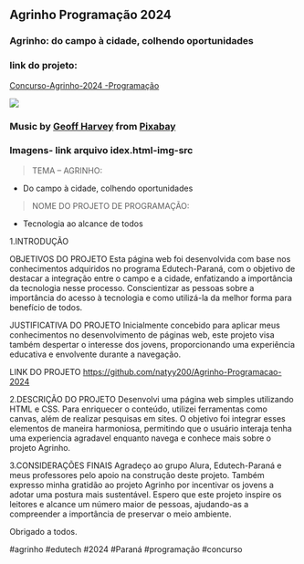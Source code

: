 ## Agrinho Programação 2024

### Agrinho: do campo à cidade, colhendo oportunidades

### link do projeto:
[Concurso-Agrinho-2024 -Programação](https://agrinho-programacao-2024-nine.vercel.app/)

![](https://conexaosafra.com/wp-content/uploads/2024/04/agrinho-2024.jpg)

### Music by <a href="https://pixabay.com/users/geoffharvey-9096471/?utm_source=link-attribution&utm_medium=referral&utm_campaign=music&utm_content=173303">Geoff Harvey</a> from <a href="https://pixabay.com/music//?utm_source=link-attribution&utm_medium=referral&utm_campaign=music&utm_content=173303">Pixabay</a>

### Imagens- link arquivo idex.html-img-src

> TEMA – AGRINHO: 
- Do campo à cidade, colhendo oportunidades

> NOME DO PROJETO DE PROGRAMAÇÃO: 
- Tecnologia ao alcance de todos

1.INTRODUÇÃO 

 OBJETIVOS DO PROJETO 
    Esta página web foi desenvolvida com base nos conhecimentos adquiridos no programa Edutech-Paraná, com o objetivo de destacar a integração entre o campo e a cidade, enfatizando a importância da tecnologia nesse processo.
Conscientizar as pessoas sobre a importância do acesso à tecnologia e como utilizá-la da melhor forma para benefício de todos.

 JUSTIFICATIVA DO PROJETO 
    Inicialmente concebido para aplicar meus conhecimentos no desenvolvimento de páginas web, este projeto visa também despertar o interesse dos jovens, proporcionando uma experiência educativa e envolvente durante a navegação.

 LINK DO PROJETO
    https://github.com/natyy200/Agrinho-Programacao-2024

2.DESCRIÇÃO DO PROJETO
   Desenvolvi uma página web simples utilizando HTML e CSS. Para enriquecer o conteúdo, utilizei ferramentas como canvas, além de realizar pesquisas em sites. O objetivo foi integrar esses elementos de maneira harmoniosa, permitindo que o usuário interaja tenha uma experiencia agradavel enquanto navega e conhece mais sobre o projeto Agrinho.

3.CONSIDERAÇÕES FINAIS
 	Agradeço ao grupo Alura, Edutech-Paraná e meus professores pelo apoio na construção deste projeto. Também expresso minha gratidão ao projeto Agrinho por incentivar os jovens a adotar uma postura mais sustentável. Espero que este projeto inspire os leitores e alcance um número maior de pessoas, ajudando-as a compreender a importância de preservar o meio ambiente.

Obrigado a todos.

#agrinho #edutech #2024 #Paraná #programação #concurso 
